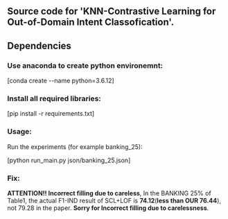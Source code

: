 ## Source code for 'KNN-Contrastive Learning for Out-of-Domain Intent Classofication'.

## Dependencies
### Use anaconda to create python environemnt:
[conda create --name python=3.6.12]

### Install all required libraries:
[pip install -r requirements.txt]

### Usage:
Run the experiments (for example banking_25):

[python run_main.py json/banking_25.json]

### Fix:
**ATTENTION!! Incorrect filling due to careless**, In the BANKING 25% of Table1, the actual F1-IND result of SCL+LOF is **74.12**(**less than OUR 76.44**), not 79.28 in the paper. **Sorry for Incorrect filling due to carelessness**.

